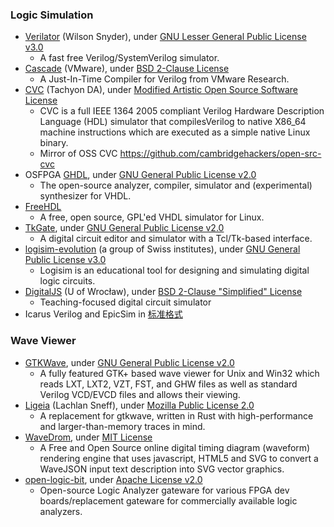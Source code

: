 ### Logic Simulation
+ [Verilator](https://www.veripool.org/wiki/verilator) (Wilson Snyder), under [GNU Lesser General Public License v3.0](https://github.com/verilator/verilator/blob/master/LICENSE)
  - A fast free Verilog/SystemVerilog simulator.
+ [Cascade](https://github.com/vmware-archive/cascade) (VMware), under [BSD 2-Clause License](https://github.com/vmware-archive/cascade/blob/master/LICENSE.txt)
  - A Just-In-Time Compiler for Verilog from VMware Research.
+ [CVC](http://www.tachyon-da.com/what-is-cvc/) (Tachyon DA), under [Modified Artistic Open Source Software License](http://www.tachyon-da.com/licensing-faq/)
  - CVC is a full IEEE 1364 2005 compliant Verilog Hardware Description Language (HDL) simulator that compilesVerilog to native X86_64 machine instructions which are executed as a simple native Linux binary.
  - Mirror of OSS CVC https://github.com/cambridgehackers/open-src-cvc
+ OSFPGA [GHDL](https://github.com/ghdl/ghdl), under [GNU General Public License v2.0](https://github.com/ghdl/ghdl/blob/master/COPYING.md)
  - The open-source analyzer, compiler, simulator and (experimental) synthesizer for VHDL.
+ [FreeHDL](http://freehdl.seul.org/)
  - A free, open source, GPL'ed VHDL simulator for Linux.
+ [TkGate](https://github.com/bnoordhuis/tkgate), under [GNU General Public License v2.0](https://github.com/bnoordhuis/tkgate/blob/master/COPYING)
  - A digital circuit editor and simulator with a Tcl/Tk-based interface.
+ [logisim-evolution](https://github.com/reds-heig/logisim-evolution) (a group of Swiss institutes), under [GNU General Public License v3.0](https://github.com/reds-heig/logisim-evolution/blob/master/LICENSE.md)
  - Logisim is an educational tool for designing and simulating digital logic circuits.
+ [DigitalJS](https://github.com/tilk/digitaljs) (U of Wrocław), under [BSD 2-Clause "Simplified" License](https://github.com/tilk/digitaljs/blob/master/LICENSE)
  - Teaching-focused digital circuit simulator
+ Icarus Verilog and EpicSim in [标准格式](../../flow/standard/)

### Wave Viewer
+ [GTKWave](https://github.com/gtkwave/gtkwave), under [GNU General Public License v2.0](https://github.com/gtkwave/gtkwave/blob/master/LICENSE)
  - A fully featured GTK+ based wave viewer for Unix and Win32 which reads LXT, LXT2, VZT, FST, and GHW files as well as standard Verilog VCD/EVCD files and allows their viewing.
+ [Ligeia](https://github.com/lachlansneff/ligeia) (Lachlan Sneff), under [Mozilla Public License 2.0](https://github.com/lachlansneff/ligeia/blob/main/LICENSE)
  - A replacement for gtkwave, written in Rust with high-performance and larger-than-memory traces in mind.
+ [WaveDrom](https://github.com/wavedrom/wavedrom), under [MIT License](https://github.com/wavedrom/wavedrom/blob/master/LICENSE)
  - A Free and Open Source online digital timing diagram (waveform) rendering engine that uses javascript, HTML5 and SVG to convert a WaveJSON input text description into SVG vector graphics.
+ [open-logic-bit](https://github.com/ultraembedded/openlogicbit), under [Apache License v2.0](https://github.com/ultraembedded/openlogicbit/blob/main/LICENSE)
  - Open-source Logic Analyzer gateware for various FPGA dev boards/replacement gateware for commercially available logic analyzers.
